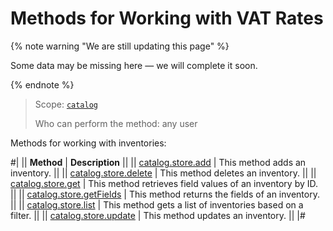 # Methods for Working with VAT Rates

{% note warning "We are still updating this page" %}

Some data may be missing here — we will complete it soon.

{% endnote %}

> Scope: [`catalog`](../../scopes/permissions.md)
>
> Who can perform the method: any user

Methods for working with inventories:

#|
|| **Method** | **Description** ||
|| [catalog.store.add](./catalog-store-add.md) | This method adds an inventory. ||
|| [catalog.store.delete](./catalog-store-delete.md) | This method deletes an inventory. ||
|| [catalog.store.get](./catalog-store-get.md) | This method retrieves field values of an inventory by ID. ||
|| [catalog.store.getFields](./catalog-store-get-fields.md) | This method returns the fields of an inventory. ||
|| [catalog.store.list](./catalog-store-list.md) | This method gets a list of inventories based on a filter. ||
|| [catalog.store.update](./catalog-store-update.md) | This method updates an inventory. ||
|#